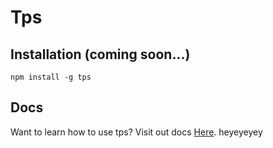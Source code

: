 # Tps

## Installation (coming soon...)

```
npm install -g tps
```

## Docs

Want to learn how to use tps? Visit out docs [Here](./docs/readme.md).
heyeyeyey
